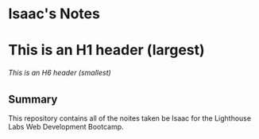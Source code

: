 # Isaac's Notes

# This is an H1 header (largest)
###### This is an H6 header (smallest)

## Summary

This repository contains all of the noites taken be Isaac for the Lighthouse Labs Web Development Bootcamp.